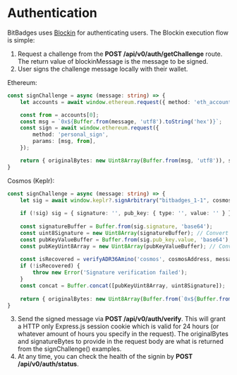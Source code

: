 # Authentication

BitBadges uses [Blockin](http://127.0.0.1:5000/o/7VSYQvtb1QtdWFsEGoUn/s/AwjdYgEsUkK9cCca5DiU/) for authenticating users. The Blockin execution flow is simple:

1. Request a challenge from the **POST /api/v0/auth/getChallenge** route. The return value of blockinMessage is the message to be signed.
2. User signs the challenge message locally with their wallet.

Ethereum:

```typescript
const signChallenge = async (message: string) => {
    let accounts = await window.ethereum.request({ method: 'eth_accounts' })

    const from = accounts[0];
    const msg = `0x${Buffer.from(message, 'utf8').toString('hex')}`;
    const sign = await window.ethereum.request({
        method: 'personal_sign',
        params: [msg, from],
    });

    return { originalBytes: new Uint8Array(Buffer.from(msg, 'utf8')), signatureBytes: new Uint8Array(Buffer.from(sign, 'utf8')), message: 'Success' }
}
```

Cosmos (Keplr):

```typescript
const signChallenge = async (message: string) => {
    let sig = await window.keplr?.signArbitrary("bitbadges_1-1", cosmosAddress, message);
    
    if (!sig) sig = { signature: '', pub_key: { type: '', value: '' } };
    
    const signatureBuffer = Buffer.from(sig.signature, 'base64');
    const uint8Signature = new Uint8Array(signatureBuffer); // Convert the buffer to an Uint8Array
    const pubKeyValueBuffer = Buffer.from(sig.pub_key.value, 'base64'); // Decode the base64 encoded value
    const pubKeyUint8Array = new Uint8Array(pubKeyValueBuffer); // Convert the buffer to an Uint8Array
    
    const isRecovered = verifyADR36Amino('cosmos', cosmosAddress, message, pubKeyUint8Array, uint8Signature, 'ethsecp256k1');
    if (!isRecovered) {
        throw new Error('Signature verification failed');
    }
    const concat = Buffer.concat([pubKeyUint8Array, uint8Signature]);
    
    return { originalBytes: new Uint8Array(Buffer.from(`0x${Buffer.from(message, 'utf8').toString('hex')}`, 'utf8')), signatureBytes: new Uint8Array(concat), message: 'Success' }
}
```

3. Send the signed message via **POST /api/v0/auth/verify**. This will grant a HTTP only Express.js session cookie which is valid for 24 hours (or whatever amount of hours you specify in the request). The originalBytes and signatureBytes to provide in the request body are what is returned from the signChallenge() examples.
4. At any time, you can check the health of the signin by **POST /api/v0/auth/status**.
